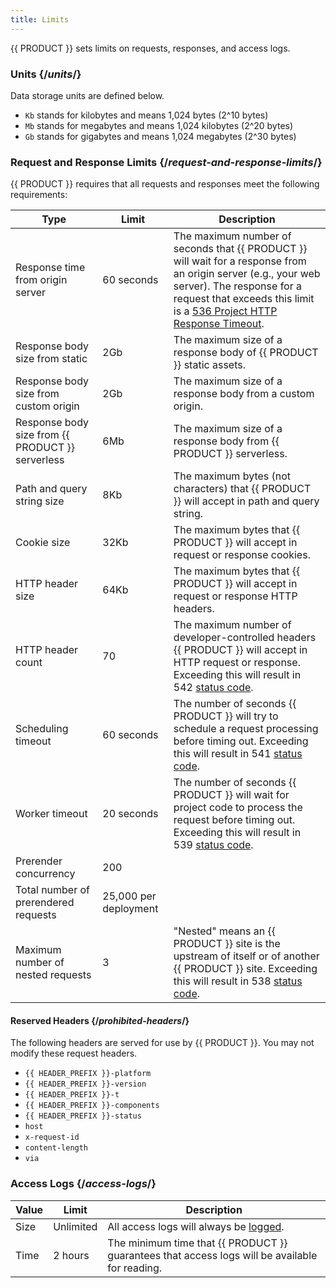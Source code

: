 ```yaml
---
title: Limits
---
```


{{ PRODUCT }} sets limits on requests, responses, and access logs.

### Units {/*units*/}

Data storage units are defined below.

- `Kb` stands for kilobytes and means 1,024 bytes (2^10 bytes)
- `Mb` stands for megabytes and means 1,024 kilobytes (2^20 bytes)
- `Gb` stands for gigabytes and means 1,024 megabytes (2^30 bytes)

### Request and Response Limits {/*request-and-response-limits*/}

{{ PRODUCT }} requires that all requests and responses meet the following requirements:

| Type                                                  | Limit                 | Description                                                                                                                                                                           |
| ----------------------------------------------------- | --------------------- | ------------------------------------------------------------------------------------------------------------------------------------------------------------------------------------- |
| Response time from origin server                      | 60 seconds            | The maximum number of seconds that {{ PRODUCT }} will wait for a response from an origin server (e.g., your web server). The response for a request that exceeds this limit is a [536 Project HTTP Response Timeout](/applications/performance/response#status-codes#536). |
| Response body size from static                        | 2Gb                   | The maximum size of a response body of {{ PRODUCT }} static assets.                                                                                                              |
| Response body size from custom origin                 | 2Gb                   | The maximum size of a response body from a custom origin.                                                                                                                             |
| Response body size from {{ PRODUCT }} serverless | 6Mb                   | The maximum size of a response body from {{ PRODUCT }} serverless.                                                                                                               |
| Path and query string size                            | 8Kb                   | The maximum bytes (not characters) that {{ PRODUCT }} will accept in path and query string.                                                                                      |
| Cookie size                                           | 32Kb                  | The maximum bytes that {{ PRODUCT }} will accept in request or response cookies.                                                                                                 |
| HTTP header size                                      | 64Kb                  | The maximum bytes that {{ PRODUCT }} will accept in request or response HTTP headers.                                                                                            |
| HTTP header count                                     | 70                    | The maximum number of developer-controlled headers {{ PRODUCT }} will accept in HTTP request or response. Exceeding this will result in 542 [status code](/applications/performance/response#status-codes). |
| Scheduling timeout                                    | 60 seconds            | The number of seconds {{ PRODUCT }} will try to schedule a request processing before timing out. Exceeding this will result in 541 [status code](/applications/performance/response#status-codes).          |
| Worker timeout                                        | 20 seconds            | The number of seconds {{ PRODUCT }} will wait for project code to process the request before timing out. Exceeding this will result in 539 [status code](/applications/performance/response#status-codes).  |
| Prerender concurrency                                 | 200                   |
| Total number of prerendered requests                  | 25,000 per deployment |
| Maximum number of nested requests                     | 3                     | "Nested" means an {{ PRODUCT }} site is the upstream of itself or of another {{ PRODUCT }} site. Exceeding this will result in 538 [status code](/applications/performance/response#status-codes).     |

#### Reserved Headers {/*prohibited-headers*/}

The following headers are served for use by {{ PRODUCT }}. You may not modify these request headers. 

* `{{ HEADER_PREFIX }}-platform`
* `{{ HEADER_PREFIX }}-version`
* `{{ HEADER_PREFIX }}-t`
* `{{ HEADER_PREFIX }}-components`
* `{{ HEADER_PREFIX }}-status`
* `host`
* `x-request-id`
* `content-length`
* `via`

### Access Logs {/*access-logs*/}

| Value | Limit     | Description                                                                                         |
| ----- | --------- | --------------------------------------------------------------------------------------------------- |
| Size  | Unlimited | All access logs will always be [logged](/applications/logs/access_logs).                          |
| Time  | 2 hours   | The minimum time that {{ PRODUCT }} guarantees that access logs will be available for reading. |
